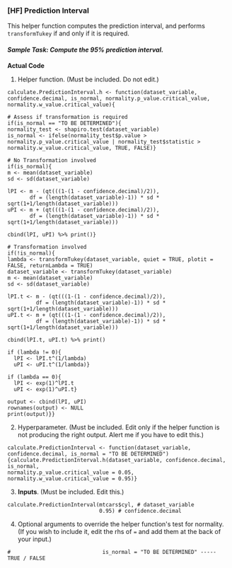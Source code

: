 ### [HF] Prediction Interval
This helper function computes the prediction interval, and performs `transformTukey` if and only if it is required.
#### **_Sample Task: Compute the 95% prediction interval._**
**Actual Code**
1. Helper function. (Must be included. Do not edit.)
```
calculate.PredictionInterval.h <- function(dataset_variable, confidence.decimal, is_normal, normality.p_value.critical_value, normality.w_value.critical_value){

# Assess if transformation is required
if(is_normal == "TO BE DETERMINED"){
normality_test <- shapiro.test(dataset_variable)
is_normal <- ifelse(normality_test$p.value > normality.p_value.critical_value | normality_test$statistic > normality.w_value.critical_value, TRUE, FALSE)}

# No Transformation involved
if(is_normal){
m <- mean(dataset_variable)
sd <- sd(dataset_variable)

lPI <- m - (qt(((1-(1 - confidence.decimal)/2)),
       df = (length(dataset_variable)-1)) * sd * sqrt(1+1/length(dataset_variable)))
uPI <- m + (qt(((1-(1 - confidence.decimal)/2)),
       df = (length(dataset_variable)-1)) * sd * sqrt(1+1/length(dataset_variable)))

cbind(lPI, uPI) %>% print()}

# Transformation involved
if(!is_normal){
lambda <- transformTukey(dataset_variable, quiet = TRUE, plotit = FALSE, returnLambda = TRUE)
dataset_variable <- transformTukey(dataset_variable)
m <- mean(dataset_variable)
sd <- sd(dataset_variable)
  
lPI.t <- m - (qt(((1-(1 - confidence.decimal)/2)),
         df = (length(dataset_variable)-1)) * sd * sqrt(1+1/length(dataset_variable)))
uPI.t <- m + (qt(((1-(1 - confidence.decimal)/2)),
         df = (length(dataset_variable)-1)) * sd * sqrt(1+1/length(dataset_variable)))

cbind(lPI.t, uPI.t) %>% print()

if (lambda != 0){
  lPI <- lPI.t^(1/lambda)
  uPI <- uPI.t^(1/lambda)}

if (lambda == 0){
  lPI <- exp(1)^lPI.t
  uPI <- exp(1)^uPI.t}

output <- cbind(lPI, uPI)
rownames(output) <- NULL
print(output)}}
```
2. Hyperparameter. (Must be included. Edit only if the helper function is not producing the right output. Alert me if you have to edit this.)
```
calculate.PredictionInterval <- function(dataset_variable, confidence.decimal, is_normal = "TO BE DETERMINED"){calculate.PredictionInterval.h(dataset_variable, confidence.decimal, is_normal,
normality.p_value.critical_value = 0.05, normality.w_value.critical_value = 0.95)} 
```
3. **Inputs**. (Must be included. Edit this.)
```
calculate.PredictionInterval(mtcars$cyl, # dataset_variable
                             0.95) # confidence.decimal
```
4. Optional arguments to override the helper function's test for normality. (If you wish to include it, edit the rhs of `=` and add them at the back of your input.)
```
#                             is_normal = "TO BE DETERMINED" ----- TRUE / FALSE
```

